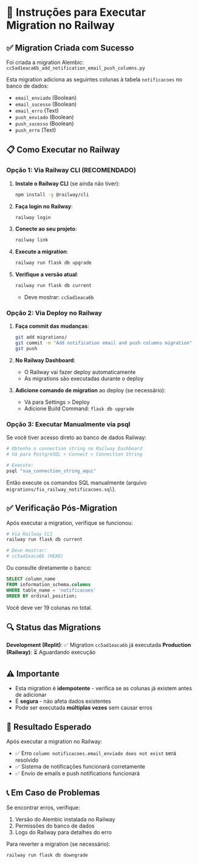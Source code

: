 # 🚀 Instruções para Executar Migration no Railway

## ✅ Migration Criada com Sucesso

Foi criada a migration Alembic: `cc5ad1eaca6b_add_notification_email_push_columns.py`

Esta migration adiciona as seguintes colunas à tabela `notificacoes` no banco de dados:
- `email_enviado` (Boolean)
- `email_sucesso` (Boolean)
- `email_erro` (Text)
- `push_enviado` (Boolean)
- `push_sucesso` (Boolean)
- `push_erro` (Text)

## 📋 Como Executar no Railway

### Opção 1: Via Railway CLI (RECOMENDADO)

1. **Instale o Railway CLI** (se ainda não tiver):
   ```bash
   npm install -g @railway/cli
   ```

2. **Faça login no Railway**:
   ```bash
   railway login
   ```

3. **Conecte ao seu projeto**:
   ```bash
   railway link
   ```

4. **Execute a migration**:
   ```bash
   railway run flask db upgrade
   ```

5. **Verifique a versão atual**:
   ```bash
   railway run flask db current
   ```
   - Deve mostrar: `cc5ad1eaca6b`

### Opção 2: Via Deploy no Railway

1. **Faça commit das mudanças**:
   ```bash
   git add migrations/
   git commit -m "Add notification email and push columns migration"
   git push
   ```

2. **No Railway Dashboard**:
   - O Railway vai fazer deploy automaticamente
   - As migrations são executadas durante o deploy

3. **Adicione comando de migration** ao deploy (se necessário):
   - Vá para Settings > Deploy
   - Adicione Build Command: `flask db upgrade`

### Opção 3: Executar Manualmente via psql

Se você tiver acesso direto ao banco de dados Railway:

```bash
# Obtenha a connection string no Railway Dashboard
# Vá para PostgreSQL > Connect > Connection String

# Execute:
psql "sua_connection_string_aqui"
```

Então execute os comandos SQL manualmente (arquivo `migrations/fix_railway_notificacoes.sql`).

## ✅ Verificação Pós-Migration

Após executar a migration, verifique se funcionou:

```bash
# Via Railway CLI
railway run flask db current

# Deve mostrar:
# cc5ad1eaca6b (HEAD)
```

Ou consulte diretamente o banco:
```sql
SELECT column_name 
FROM information_schema.columns 
WHERE table_name = 'notificacoes' 
ORDER BY ordinal_position;
```

Você deve ver 19 colunas no total.

## 🔍 Status das Migrations

**Development (Replit)**: ✅ Migration `cc5ad1eaca6b` já executada
**Production (Railway)**: ⏳ Aguardando execução

## ⚠️ Importante

- Esta migration é **idempotente** - verifica se as colunas já existem antes de adicionar
- É **segura** - não afeta dados existentes
- Pode ser executada **múltiplas vezes** sem causar erros

## 🎯 Resultado Esperado

Após executar a migration no Railway:
- ✅ Erro `column notificacoes.email_enviado does not exist` será resolvido
- ✅ Sistema de notificações funcionará corretamente
- ✅ Envio de emails e push notifications funcionará

## 📞 Em Caso de Problemas

Se encontrar erros, verifique:
1. Versão do Alembic instalada no Railway
2. Permissões do banco de dados
3. Logs do Railway para detalhes do erro

Para reverter a migration (se necessário):
```bash
railway run flask db downgrade
```

